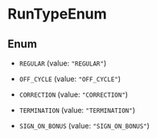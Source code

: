 

# RunTypeEnum

## Enum


* `REGULAR` (value: `"REGULAR"`)

* `OFF_CYCLE` (value: `"OFF_CYCLE"`)

* `CORRECTION` (value: `"CORRECTION"`)

* `TERMINATION` (value: `"TERMINATION"`)

* `SIGN_ON_BONUS` (value: `"SIGN_ON_BONUS"`)



